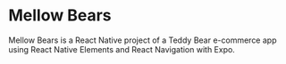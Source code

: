 # Mellow Bears
Mellow Bears is a React Native project of a Teddy Bear e-commerce app using React Native Elements and React Navigation with Expo.
